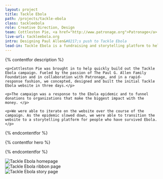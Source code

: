 ```yaml
---
layout: project
title: Tackle Ebola
path: /projects/tackle-ebola
class: tackleebola
role: Creative Direction, Design
team: Cottleston Pie, <a href="http://www.patronage.org">Patronage</a>
live-url: tackleebola.org
intro: Designing Paul Allen&#8217;s push to Tackle Ebola  
lead-in: Tackle Ebola is a fundraising and storytelling platform to help stop the spread of the Ebola virus.
---
```


{% contentfor description %}
	
	<p>Cottleston Pie was brought in to help quickly build out the Tackle Ebola campaign. Fueled by the passion of The Paul G. Allen Family Foundation and in collaboration with Patronage, and in a rapid-response fashion, we concepted, designed and built the initial Tackle Ebola website in three days.</p>

	<p>The campaign was a response to the Ebola epidemic and to funnel donations to organizations that make the biggest impact with the money. </p>

	<p>We were able to iterate on the website over the course of the campaign. As the epidemic slowed down, we were able to transition the website to a storytelling platform for people who have survived Ebola. </p>

{% endcontentfor %}

{% contentfor hero %}
			<div class="project-example macbook">
				<div class="screen-wrap">
					<img src="/img/projects/tackle-ebola/tackle-ebola-home.jpg" alt="" />
				</div>
			</div>
			<div class="project-example iphone">
				<div class="screen-wrap">
					<img src="/img/projects/tackle-ebola/tackle-ebola-mobile.jpg" alt="" />
				</div>
			</div>
		</div>
{% endcontentfor %}

<section class="project-expanded tri-screen">
	<div class="container">
		<div class="screen screen-1">
			<img src="/img/projects/tackle-ebola/tackle-ebola-home.jpg" alt="Tackle Ebola homepage" />
		</div>
		<div class="screen screen-2">
			<img src="/img/projects/tackle-ebola/tackle-ebola-ribbon.jpg" alt="Tackle Ebola ribbon page" />
		</div>
		<div class="screen screen-3">
			<img src="/img/projects/tackle-ebola/tackle-ebola-story.jpg" alt="Tackle Ebola story page" />
		</div>
		<!-- <div class="screen screen-4 mobile">
			<img src="/img/projects/tackle-ebola/tackle-ebola-mobile.jpg" alt="Tackle Ebola mobile homepage" />
		</div> -->
	</div>
</section>